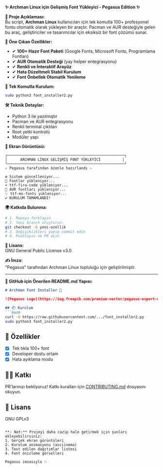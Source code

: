 **✨ Archman Linux için Gelişmiş Font Yükleyici - Pegasus Edition ✨**  

**📌 Proje Açıklaması:**  
Bu script, **Archman Linux** kullanıcıları için tek komutla 100+ profesyonel fontu otomatik olarak yükleyen bir araçtır. Pacman ve AUR desteğiyle gelen bu araç, geliştiriciler ve tasarımcılar için eksiksiz bir font çözümü sunar.

**🌟 Öne Çıkan Özellikler:**
- ✔ **100+ Hazır Font Paketi** (Google Fonts, Microsoft Fonts, Programlama Fontları)
- ✔ **AUR Otomatik Desteği** (yay helper entegrasyonu)
- ✔ **Renkli ve İnteraktif Arayüz**
- ✔ **Hata Düzeltmeli Stabil Kurulum**
- ✔ **Font Önbellek Otomatik Yenileme**

**🚀 Tek Komutla Kurulum:**
```bash
sudo python3 font_installer2.py
```

**🛠 Teknik Detaylar:**
- Python 3 ile yazılmıştır
- Pacman ve AUR entegrasyonu
- Renkli terminal çıktıları
- Root yetki kontrolü
- Modüler yapı

**📸 Ekran Görüntüsü:**
```
┌──────────────────────────────────────────────────────┐
│      ARCHMAN LİNUX GELİŞMİŞ FONT YÜKLEYİCİ          │
└──────────────────────────────────────────────────────┘
✧ Pegasus tarafından özenle hazırlandı ✧

⚙ Sistem güncelleniyor...
🎨 Fontlar yükleniyor...
➡ ttf-fira-code yükleniyor...
🌈 AUR fontları yükleniyor...
✨ ttf-ms-fonts yükleniyor...
✔ KURULUM TAMAMLANDI!
```

**🌍 Katkıda Bulunma:**
```bash
# 1. Repoyu forklayın
# 2. Yeni branch oluşturun:
git checkout -b yeni-ozellik
# 3. Değişiklikleri yapıp commit edin
# 4. Pushlayın ve PR açın
```

**📜 Lisans:**  
GNU General Public License v3.0

**✍️ İmza:**  
"Pegasus" tarafından Archman Linux topluluğu için geliştirilmiştir.

---

**🔗 GitHub için Önerilen README.md Yapısı:**
```markdown
# Archman Font Installer 🎨

![Pegasus Logo](https://img.freepik.com/premium-vector/pegasus-esport-mascot-logo-design_562052-56.jpg?w=740)

## 📦 Kurulum
```bash
curl -O https://raw.githubusercontent.com/.../font_installer2.py
sudo python3 font_installer2.py
```

## 🌟 Özellikler
- [x] Tek tıkla 100+ font
- [x] Developer dostu ortam
- [x] Hata ayıklama modu

## 👨‍💻 Katkı
PR'larınızı bekliyoruz! Katkı kuralları için [CONTRIBUTING.md](...) dosyasını okuyun.

## 📜 Lisans
GNU GPLv3
```

**💡 Not:** Projeyi daha cazip hale getirmek için şunları ekleyebilirsiniz:
1. Gerçek ekran görüntüleri
2. Kurulum animasyonu (asciinema)
3. Test edilen dağıtımlar listesi
4. Font önizleme görselleri

Pegasus imzasıyla ✨
